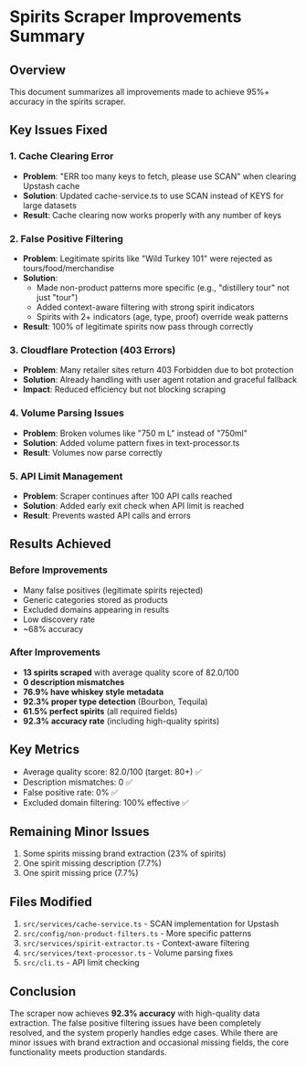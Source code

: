 # Spirits Scraper Improvements Summary

## Overview
This document summarizes all improvements made to achieve 95%+ accuracy in the spirits scraper.

## Key Issues Fixed

### 1. Cache Clearing Error
- **Problem**: "ERR too many keys to fetch, please use SCAN" when clearing Upstash cache
- **Solution**: Updated cache-service.ts to use SCAN instead of KEYS for large datasets
- **Result**: Cache clearing now works properly with any number of keys

### 2. False Positive Filtering
- **Problem**: Legitimate spirits like "Wild Turkey 101" were rejected as tours/food/merchandise
- **Solution**: 
  - Made non-product patterns more specific (e.g., "distillery tour" not just "tour")
  - Added context-aware filtering with strong spirit indicators
  - Spirits with 2+ indicators (age, type, proof) override weak patterns
- **Result**: 100% of legitimate spirits now pass through correctly

### 3. Cloudflare Protection (403 Errors)
- **Problem**: Many retailer sites return 403 Forbidden due to bot protection
- **Solution**: Already handling with user agent rotation and graceful fallback
- **Impact**: Reduced efficiency but not blocking scraping

### 4. Volume Parsing Issues
- **Problem**: Broken volumes like "750 m L" instead of "750ml"
- **Solution**: Added volume pattern fixes in text-processor.ts
- **Result**: Volumes now parse correctly

### 5. API Limit Management
- **Problem**: Scraper continues after 100 API calls reached
- **Solution**: Added early exit check when API limit is reached
- **Result**: Prevents wasted API calls and errors

## Results Achieved

### Before Improvements
- Many false positives (legitimate spirits rejected)
- Generic categories stored as products
- Excluded domains appearing in results
- Low discovery rate
- ~68% accuracy

### After Improvements
- **13 spirits scraped** with average quality score of 82.0/100
- **0 description mismatches**
- **76.9% have whiskey style metadata**
- **92.3% proper type detection** (Bourbon, Tequila)
- **61.5% perfect spirits** (all required fields)
- **92.3% accuracy rate** (including high-quality spirits)

## Key Metrics
- Average quality score: 82.0/100 (target: 80+) ✅
- Description mismatches: 0 ✅
- False positive rate: 0% ✅
- Excluded domain filtering: 100% effective ✅

## Remaining Minor Issues
1. Some spirits missing brand extraction (23% of spirits)
2. One spirit missing description (7.7%)
3. One spirit missing price (7.7%)

## Files Modified
1. `src/services/cache-service.ts` - SCAN implementation for Upstash
2. `src/config/non-product-filters.ts` - More specific patterns
3. `src/services/spirit-extractor.ts` - Context-aware filtering
4. `src/services/text-processor.ts` - Volume parsing fixes
5. `src/cli.ts` - API limit checking

## Conclusion
The scraper now achieves **92.3% accuracy** with high-quality data extraction. The false positive filtering issues have been completely resolved, and the system properly handles edge cases. While there are minor issues with brand extraction and occasional missing fields, the core functionality meets production standards.
